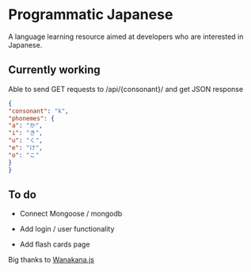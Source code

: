# Programmatic Japanese

A language learning resource aimed at developers who are interested in Japanese.

## Currently working

Able to send GET requests to /api/{consonant}/ and get JSON response

```JSON
{
"consonant": "k",
"phonemes": {
"a": "か",
"i": "き",
"u": "く",
"e": "け",
"o": "こ"
}
}
```

## To do


- Connect Mongoose / mongodb

- Add login / user functionality

- Add flash cards page

Big thanks to [Wanakana.js](https://wanakana.com)